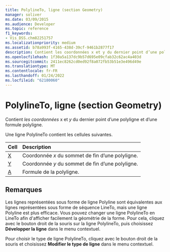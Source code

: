 ```yaml
---
title: PolylineTo, ligne (section Geometry)
manager: soliver
ms.date: 03/09/2015
ms.audience: Developer
ms.topic: reference
f1_keywords:
- Vis_DSS.chm82251757
ms.localizationpriority: medium
ms.assetid: b78a993f-4165-438d-39cf-9461b2877f17
description: Contient les coordonnées x et y du dernier point d’une polyligne et d’une formule polyligne.
ms.openlocfilehash: 1f30a5a137dc9b57d695e09cfab32c62ac4a403d
ms.sourcegitcommit: 2411ec8262cd0ed92f8a072fb53b51e3e496d49e
ms.translationtype: MT
ms.contentlocale: fr-FR
ms.lasthandoff: 01/24/2022
ms.locfileid: "62180060"
---
```

# <a name="polylineto-row-geometry-section"></a>PolylineTo, ligne (section Geometry)

Contient  *les coordonnées*  x et  *y*  du dernier point d’une polyligne et d’une formule polyligne. 
  
Une ligne PolylineTo contient les cellules suivantes.
  
|**Cell**|**Description**|
|:-----|:-----|
|[X](x-cell-geometry-section.md) <br/> |Coordonnée *x*  du sommet de fin d’une polyligne.  <br/> |
|[Y](y-cell-geometry-section.md) <br/> |Coordonnée *y*  du sommet de fin d’une polyligne.  <br/> |
|[A](a-cell-geometry-section.md) <br/> |Formule de la polyligne.  <br/> |
   
## <a name="remarks"></a>Remarques

Les lignes représentées sous forme de ligne Polyline sont équivalentes aux lignes représentées sous forme de séquence LineTo, mais une ligne Polyline est plus efficace. Vous pouvez changer une ligne PolylineTo en LineTo afin d'afficher facilement la géométrie de la forme. Pour cela, cliquez avec le bouton droit de la souris sur la ligne PolylineTo, puis choisissez **Développer la ligne** dans le menu contextuel. 
  
Pour choisir le type de ligne PolylineTo, cliquez avec le bouton droit de la souris et choisissez **Modifier le type de ligne** dans le menu contextuel. 
  

